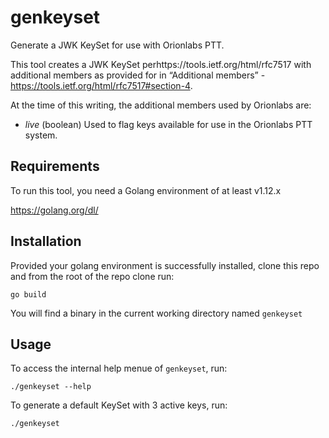 # genkeyset

Generate a JWK KeySet for use with Orionlabs PTT.

This tool creates a JWK KeySet perhttps://tools.ietf.org/html/rfc7517 with additional members as provided for in “Additional members” - https://tools.ietf.org/html/rfc7517#section-4.  

At the time of this writing, the additional members used by Orionlabs are:

* *live* (boolean)  Used to flag keys available for use in the Orionlabs PTT system.

## Requirements

To run this tool, you need a Golang environment of at least v1.12.x

https://golang.org/dl/

## Installation

Provided your golang environment is successfully installed, clone this repo and from the root of the repo clone run:

    go build
    
You will find a binary in the current working directory named `genkeyset`

## Usage

To access the internal help menue of `genkeyset`, run:

    ./genkeyset --help
    
To generate a default KeySet with 3 active keys, run:

    ./genkeyset
    



